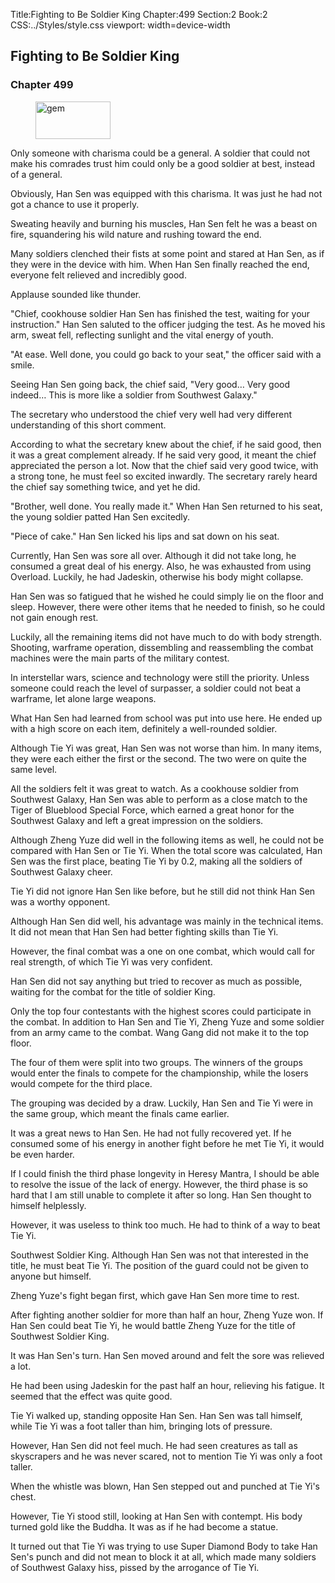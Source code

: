Title:Fighting to Be Soldier King 
Chapter:499 
Section:2 
Book:2 
CSS:../Styles/style.css 
viewport: width=device-width
  
## Fighting to Be Soldier King
### Chapter 499
  
<figure>
	<img src="../Images/gem.gif" alt="gem" id="gem" width="120" height="60" />
</figure>
  

  
Only someone with charisma could be a general. A soldier that could not make his comrades trust him could only be a good soldier at best, instead of a general.

Obviously, Han Sen was equipped with this charisma. It was just he had not got a chance to use it properly.

Sweating heavily and burning his muscles, Han Sen felt he was a beast on fire, squandering his wild nature and rushing toward the end.

Many soldiers clenched their fists at some point and stared at Han Sen, as if they were in the device with him. When Han Sen finally reached the end, everyone felt relieved and incredibly good.

Applause sounded like thunder.

"Chief, cookhouse soldier Han Sen has finished the test, waiting for your instruction." Han Sen saluted to the officer judging the test. As he moved his arm, sweat fell, reflecting sunlight and the vital energy of youth.

"At ease. Well done, you could go back to your seat," the officer said with a smile.

Seeing Han Sen going back, the chief said, "Very good… Very good indeed… This is more like a soldier from Southwest Galaxy."

The secretary who understood the chief very well had very different understanding of this short comment.

According to what the secretary knew about the chief, if he said good, then it was a great complement already. If he said very good, it meant the chief appreciated the person a lot. Now that the chief said very good twice, with a strong tone, he must feel so excited inwardly. The secretary rarely heard the chief say something twice, and yet he did.

"Brother, well done. You really made it." When Han Sen returned to his seat, the young soldier patted Han Sen excitedly.

"Piece of cake." Han Sen licked his lips and sat down on his seat.

Currently, Han Sen was sore all over. Although it did not take long, he consumed a great deal of his energy. Also, he was exhausted from using Overload. Luckily, he had Jadeskin, otherwise his body might collapse.

Han Sen was so fatigued that he wished he could simply lie on the floor and sleep. However, there were other items that he needed to finish, so he could not gain enough rest.

Luckily, all the remaining items did not have much to do with body strength. Shooting, warframe operation, dissembling and reassembling the combat machines were the main parts of the military contest.

In interstellar wars, science and technology were still the priority. Unless someone could reach the level of surpasser, a soldier could not beat a warframe, let alone large weapons.

What Han Sen had learned from school was put into use here. He ended up with a high score on each item, definitely a well-rounded soldier.

Although Tie Yi was great, Han Sen was not worse than him. In many items, they were each either the first or the second. The two were on quite the same level.

All the soldiers felt it was great to watch. As a cookhouse soldier from Southwest Galaxy, Han Sen was able to perform as a close match to the Tiger of Blueblood Special Force, which earned a great honor for the Southwest Galaxy and left a great impression on the soldiers.

Although Zheng Yuze did well in the following items as well, he could not be compared with Han Sen or Tie Yi. When the total score was calculated, Han Sen was the first place, beating Tie Yi by 0.2, making all the soldiers of Southwest Galaxy cheer.

Tie Yi did not ignore Han Sen like before, but he still did not think Han Sen was a worthy opponent.

Although Han Sen did well, his advantage was mainly in the technical items. It did not mean that Han Sen had better fighting skills than Tie Yi.

However, the final combat was a one on one combat, which would call for real strength, of which Tie Yi was very confident.

Han Sen did not say anything but tried to recover as much as possible, waiting for the combat for the title of soldier King.

Only the top four contestants with the highest scores could participate in the combat. In addition to Han Sen and Tie Yi, Zheng Yuze and some soldier from an army came to the combat. Wang Gang did not make it to the top floor.

The four of them were split into two groups. The winners of the groups would enter the finals to compete for the championship, while the losers would compete for the third place.

The grouping was decided by a draw. Luckily, Han Sen and Tie Yi were in the same group, which meant the finals came earlier.

It was a great news to Han Sen. He had not fully recovered yet. If he consumed some of his energy in another fight before he met Tie Yi, it would be even harder.

If I could finish the third phase longevity in Heresy Mantra, I should be able to resolve the issue of the lack of energy. However, the third phase is so hard that I am still unable to complete it after so long. Han Sen thought to himself helplessly.

However, it was useless to think too much. He had to think of a way to beat Tie Yi.

Southwest Soldier King. Although Han Sen was not that interested in the title, he must beat Tie Yi. The position of the guard could not be given to anyone but himself.

Zheng Yuze's fight began first, which gave Han Sen more time to rest.

After fighting another soldier for more than half an hour, Zheng Yuze won. If Han Sen could beat Tie Yi, he would battle Zheng Yuze for the title of Southwest Soldier King.

It was Han Sen's turn. Han Sen moved around and felt the sore was relieved a lot.

He had been using Jadeskin for the past half an hour, relieving his fatigue. It seemed that the effect was quite good.

Tie Yi walked up, standing opposite Han Sen. Han Sen was tall himself, while Tie Yi was a foot taller than him, bringing lots of pressure.

However, Han Sen did not feel much. He had seen creatures as tall as skyscrapers and he was never scared, not to mention Tie Yi was only a foot taller.

When the whistle was blown, Han Sen stepped out and punched at Tie Yi's chest.

However, Tie Yi stood still, looking at Han Sen with contempt. His body turned gold like the Buddha. It was as if he had become a statue.

It turned out that Tie Yi was trying to use Super Diamond Body to take Han Sen's punch and did not mean to block it at all, which made many soldiers of Southwest Galaxy hiss, pissed by the arrogance of Tie Yi.